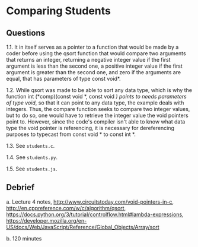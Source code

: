 # Comparing Students

## Questions

1.1. It in itself serves as a pointer to a function that would be made by a coder before
using the qsort function that would compare two arguments that returns an integer, returning a negative integer value if the first argument is less than the
second one, a positive integer value if the first argument is greater than the second one, and zero if the arguments are equal, that has
parameters of type const void*.

1.2. While qsort was made to be able to sort any data type, which is why the function int (*comp)(const void *, const void *) points to
needs parameters of type void*, so that it can point to any data type, the example deals with integers. Thus, the compare function
seeks to compare two integer values, but to do so, one would have to retrieve the integer value the void pointers point to. However, since
the code's compiler isn't able to know what data type the void pointer is referencing, it is necessary for dereferencing purposes to
typecast from const void * to const int *.

1.3. See `students.c`.

1.4. See `students.py`.

1.5. See `students.js`.

## Debrief

a. Lecture 4 notes, http://www.circuitstoday.com/void-pointers-in-c, http://en.cppreference.com/w/c/algorithm/qsort, https://docs.python.org/3/tutorial/controlflow.html#lambda-expressions,
https://developer.mozilla.org/en-US/docs/Web/JavaScript/Reference/Global_Objects/Array/sort

b. 120 minutes
